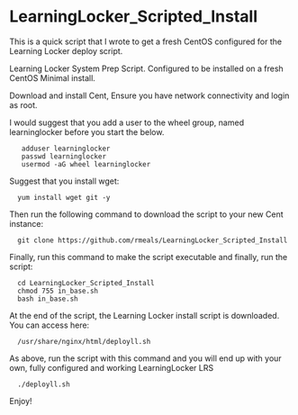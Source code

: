 # LearningLocker_Scripted_Install
This is a quick script that I wrote to get a fresh CentOS configured for the Learning Locker deploy script.


Learning Locker System Prep Script. Configured to be installed on a fresh CentOS Minimal install.

Download and install Cent, Ensure you have network connectivity and login as root.

I would suggest that you add a user to the wheel group, named learninglocker before you start the below.

       adduser learninglocker
       passwd learninglocker
       usermod -aG wheel learninglocker

Suggest that you install wget:
 
      yum install wget git -y
 
 Then run the following command to download the script to your new Cent instance:
 
      git clone https://github.com/rmeals/LearningLocker_Scripted_Install
 
 
Finally, run this command to make the script executable and finally, run the script:
 
      cd LearningLocker_Scripted_Install
      chmod 755 in_base.sh
      bash in_base.sh
 

At the end of the script, the Learning Locker install script is downloaded. You can access here:

      /usr/share/nginx/html/deployll.sh

As above, run the script with this command and you will end up with your own, fully configured and working LearningLocker LRS

      ./deployll.sh

Enjoy!  
